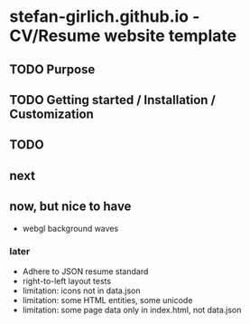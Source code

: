 # stefan-girlich.github.io - CV/Resume website template

## TODO Purpose

## TODO Getting started / Installation / Customization

## TODO

## next

## now, but nice to have

- webgl background waves

### later

- Adhere to JSON resume standard
- right-to-left layout tests
- limitation: icons not in data.json
- limitation: some HTML entities, some unicode
- limitation: some page data only in index.html, not data.json
